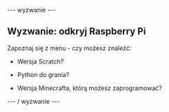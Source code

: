 \--- wyzwanie \---

## Wyzwanie: odkryj Raspberry Pi

Zapoznaj się z menu - czy możesz znaleźć:

+ Wersja Scratch?

+ Python do grania?

+ Wersja Minecrafta, którą możesz zaprogramować?

\--- / wyzwanie \---